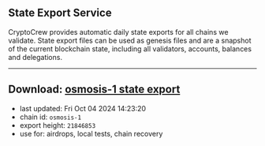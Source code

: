 ## State Export Service
CryptoCrew provides automatic daily state exports for all chains we validate. State export files can be used as genesis files and are a snapshot of the current blockchain state, including all validators, accounts, balances and delegations.

---
**Download: [osmosis-1 state export](https://dl-eu2.ccvalidators.com/SERVICE/osmosis/osmosis-1_export_21846853.json)**
---

- last updated: Fri Oct 04 2024 14:23:20
- chain id: `osmosis-1`
- export height: `21846853`
- use for: airdrops, local tests, chain recovery
